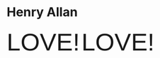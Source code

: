 # Henry Allan

<span style="font-family:Helvetica; font-size:4em;">LOVE!</span>
<span style="font-family:Arial; font-size:4em;">LOVE!</span>
